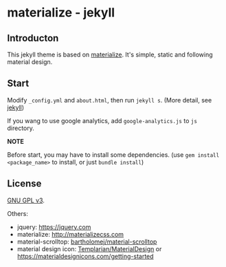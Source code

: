 materialize - jekyll
==============

Introducton
---------

This jekyll theme is based on [materialize](http://materializecss.com). It's simple, static and following material design.


Start
---------

Modify `_config.yml` and `about.html`, then run `jekyll s`. (More detail, see [jekyll](http://jekyllrb.com/))

If you wang to use google analytics, add `google-analytics.js` to `js` directory.

**NOTE**

Before start, you may have to install some dependencies. (use `gem install <package_name>` to install, or just `bundle install`)


License
---------

[GNU GPL v3](http://www.gnu.org/licenses/).

Others:

- jquery: <https://jquery.com>
- materialize: <http://materializecss.com>
- material-scrolltop: [bartholomej/material-scrolltop](https://github.com/bartholomej/material-scrolltop)
- material design icon: [Templarian/MaterialDesign](https://github.com/Templarian/MaterialDesign) or <https://materialdesignicons.com/getting-started>

